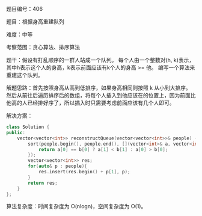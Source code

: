 题目编号：406

题目：根据身高重建队列

难度：中等

考察范围：贪心算法、排序算法

题干：假设有打乱顺序的一群人站成一个队列。 每个人由一个整数对(h, k)表示，其中h表示这个人的身高，k表示前面应该有k个人的身高 >= 他。 编写一个算法来重建这个队列。

解题思路：首先按照身高从高到低排序，如果身高相同则按照 k 从小到大排序。然后从前往后遍历排序后的数组，将每个人插入到他应该在的位置上，因为前面比他高的人已经排好序了，所以插入时只需要考虑前面应该有几个人即可。

解决方案：

```cpp
class Solution {
public:
    vector<vector<int>> reconstructQueue(vector<vector<int>>& people) {
        sort(people.begin(), people.end(), [](vector<int>& a, vector<int>& b){
            return a[0] == b[0] ? a[1] < b[1] : a[0] > b[0];
        });
        vector<vector<int>> res;
        for(auto& p : people){
            res.insert(res.begin() + p[1], p);
        }
        return res;
    }
};
```

算法复杂度：时间复杂度为 O(nlogn)，空间复杂度为 O(1)。